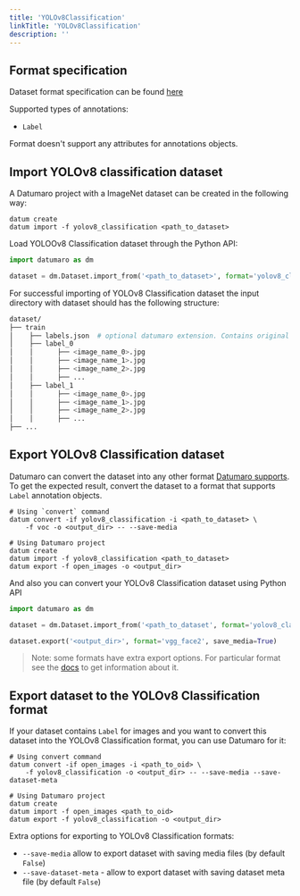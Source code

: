 ```yaml
---
title: 'YOLOv8Classification'
linkTitle: 'YOLOv8Classification'
description: ''
---
```


## Format specification
Dataset format specification can be found
[here](https://docs.ultralytics.com/datasets/classify/)

Supported types of annotations:
- `Label`

Format doesn't support any attributes for annotations objects.


## Import YOLOv8 classification dataset

A Datumaro project with a ImageNet dataset can be created
in the following way:

```
datum create
datum import -f yolov8_classification <path_to_dataset>
```

Load YOLOOv8 Classification dataset through the Python API:

```python
import datumaro as dm

dataset = dm.Dataset.import_from('<path_to_dataset>', format='yolov8_classification')
```

For successful importing of YOLOv8 Classification dataset the input directory with dataset
should has the following structure:

```bash
dataset/
├── train
│    ├── labels.json  # optional datumaro extension. Contains original ids and labels
│    ├── label_0
│    │      ├── <image_name_0>.jpg
│    │      ├── <image_name_1>.jpg
│    │      ├── <image_name_2>.jpg
│    │      ├── ...
│    ├── label_1
│    │      ├── <image_name_0>.jpg
│    │      ├── <image_name_1>.jpg
│    │      ├── <image_name_2>.jpg
│    │      ├── ...
├── ...
```

## Export YOLOv8 Classification dataset

Datumaro can convert the dataset into any other format
[Datumaro supports](/docs/user-manual/supported_formats).
To get the expected result, convert the dataset to a format
that supports `Label` annotation objects.

```
# Using `convert` command
datum convert -if yolov8_classification -i <path_to_dataset> \
    -f voc -o <output_dir> -- --save-media

# Using Datumaro project
datum create
datum import -f yolov8_classification <path_to_dataset>
datum export -f open_images -o <output_dir>
```

And also you can convert your YOLOv8 Classification dataset using Python API

```python
import datumaro as dm

dataset = dm.Dataset.import_from('<path_to_dataset', format='yolov8_classification')

dataset.export('<output_dir>', format='vgg_face2', save_media=True)
```

> Note: some formats have extra export options. For particular format see the
> [docs](/docs/formats/) to get information about it.

## Export dataset to the YOLOv8 Classification format

If your dataset contains `Label` for images and you want to convert this
dataset into the YOLOv8 Classification format, you can use Datumaro for it:

```
# Using convert command
datum convert -if open_images -i <path_to_oid> \
    -f yolov8_classification -o <output_dir> -- --save-media --save-dataset-meta

# Using Datumaro project
datum create
datum import -f open_images <path_to_oid>
datum export -f yolov8_classification -o <output_dir>
```

Extra options for exporting to YOLOv8 Classification formats:
- `--save-media` allow to export dataset with saving media files
  (by default `False`)
- `--save-dataset-meta` - allow to export dataset with saving dataset meta
  file (by default `False`)
